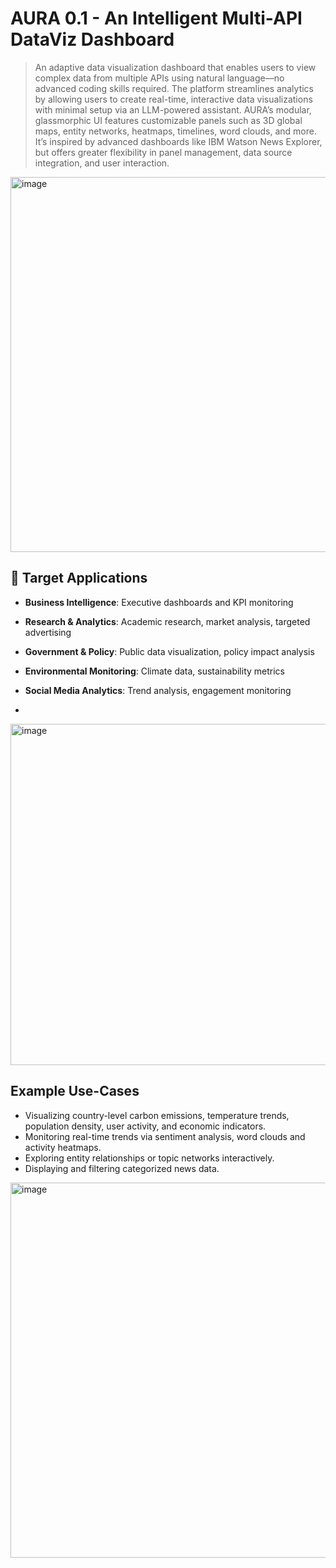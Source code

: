 #  AURA 0.1 - An Intelligent Multi-API DataViz Dashboard

>An adaptive data visualization dashboard that enables users to view complex data from multiple APIs using natural language—no advanced coding skills required. The platform streamlines analytics by allowing users to create real-time, interactive data visualizations with minimal setup via an LLM-powered assistant. AURA’s modular, glassmorphic UI features customizable panels such as 3D global maps, entity networks, heatmaps, timelines, word clouds, and more. It’s inspired by advanced dashboards like IBM Watson News Explorer, but offers greater flexibility in panel management, data source integration, and user interaction.

<img width="800" height="600" alt="image" src="https://github.com/user-attachments/assets/315c4730-a809-4573-be1b-7ed76966c6c9" />

## 🎯 Target Applications

- **Business Intelligence**: Executive dashboards and KPI monitoring
- **Research \& Analytics**: Academic research, market analysis, targeted advertising
- **Government \& Policy**: Public data visualization, policy impact analysis
- **Environmental Monitoring**: Climate data, sustainability metrics
- **Social Media Analytics**: Trend analysis, engagement monitoring

- 
<img width="1280" height="546" alt="image" src="https://github.com/user-attachments/assets/93ed14a7-26d0-42e6-a219-b05289cd6de2" />


## Example Use-Cases

- Visualizing country-level carbon emissions, temperature trends, population density, user activity, and economic indicators.
- Monitoring real-time trends via sentiment analysis, word clouds and activity heatmaps.
- Exploring entity relationships or topic networks interactively.
- Displaying and filtering categorized news data.
<img width="800" height="600" alt="image" src="https://github.com/user-attachments/assets/0342323d-d80c-42d8-b588-b63a25686927" />



